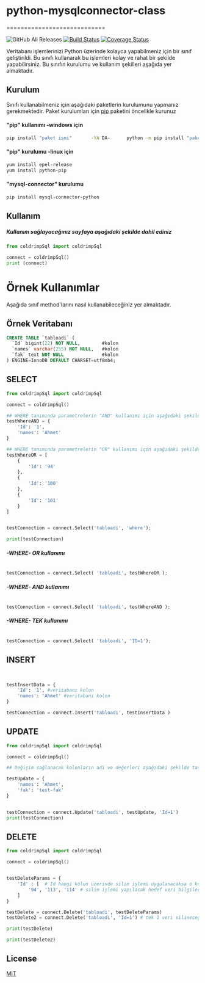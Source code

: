# python-mysqlconnector-class
============================


![GitHub All Releases](https://img.shields.io/github/downloads/ahmetmdd/python-mysqlconnector-class/total)
[![Build Status](https://travis-ci.org/ahmetmdd/python-mysqlconnector-class.svg?branch=master)](https://travis-ci.org/ahmetmdd/python-mysqlconnector-class)
[![Coverage Status](https://coveralls.io/repos/github/ahmetmdd/python-mysqlconnector-class/badge.svg?branch=master)](https://coveralls.io/github/ahmetmdd/python-mysqlconnector-class?branch=master)

Veritabanı işlemlerinizi Python üzerinde kolayca yapabilmeniz için bir sınıf geliştirildi. Bu sınıfı kullanarak bu işlemleri kolay ve rahat bir şekilde yapabilirsiniz. Bu sınıfın kurulumu ve kullanım şekilleri aşağıda yer almaktadır.

## Kurulum

Sınıfı kullanabilmeniz için aşağıdaki paketlerin kurulumunu yapmanız gerekmektedir. Paket kurulumları için [pip](https://pip.pypa.io/en/stable/) paketini öncelikle kurunuz

#### "pip" kullanımı -windows için

```bash
pip install "paket ismi"       -YA DA-      python -m pip install "paket ismi"
```

#### "pip" kurulumu -linux için

```bash
yum install epel-release 
yum install python-pip
```

#### "mysql-connector" kurulumu

```bash
pip install mysql-connector-python
```


## Kullanım

##### Kullanım sağlayacağınız sayfaya aşağıdaki şekilde dahil ediniz

```python
from coldrimpSql import coldrimpSql

connect = coldrimpSql()
print (connect)
```

# Örnek Kullanımlar

Aşağıda sınıf method'larını nasıl kullanabileceğiniz yer almaktadır.

## Örnek Veritabanı

```sql
CREATE TABLE `tabloadi` (
  `Id` bigint(22) NOT NULL,        #kolon
  `names` varchar(255) NOT NULL,   #kolon
  `fak` text NOT NULL              #kolon
) ENGINE=InnoDB DEFAULT CHARSET=utf8mb4;

```


## SELECT 

```python
from coldrimpSql import coldrimpSql

connect = coldrimpSql()

## WHERE tanımında parametrelerin "AND" kullanımı için aşağıdaki şekilde uygulanmalı
testWhereAND = {
    'Id': '1',
    'names': 'Ahmet'
}

## WHERE tanımında parametrelerin "OR" kullanımı için aşağıdaki şekilde uygulanmalı
testWhereOR = [
    {
        'Id': '94'
    },
    {
        'Id': '100'
    },
    {
        'Id': '101'
    }
]


testConnection = connect.Select('tabloadi', 'where');

print(testConnection)
```

##### -WHERE- OR kullanımı
```python

testConnection = connect.Select( 'tabloadi', testWhereOR );

```

##### -WHERE- AND kullanımı
```python

testConnection = connect.Select( 'tabloadi', testWhereAND );

```
##### -WHERE- TEK kullanımı
```python

testConnection = connect.Select( 'tabloadi', 'ID=1');

```


## INSERT


```python


testInsertData = {
    'Id': '1', #veritabanı kolon
    'names': 'Ahmet' #veritabanı kolon
}

testConnection = connect.Insert('tabloadi', testInsertData )


```



## UPDATE 

```python
from coldrimpSql import coldrimpSql

connect = coldrimpSql()

## Değişim sağlanacak kolonların adi ve değerleri aşağıdaki şekilde tanımlanmalıdır.

testUpdate = {
    'names': 'Ahmet',
    'fak': 'test-fak'
}


testConnection = connect.Update('tabloadi', testUpdate, 'Id=1')
print(testConnection)

```

## DELETE 

```python
from coldrimpSql import coldrimpSql

connect = coldrimpSql()


testDeleteParams = {
    'Id' : [  # Id hangi kolon üzerinde silim işlemi uygulanacaksa o kolonun ismi
        '94', '113', '114' # silim işlemi yapılacak hedef veri bilgileri "çoklu ya da tek değer girilebilir"
    ]
}

testDelete = connect.Delete('tabloadi', testDeleteParams)
testDelete2 = connect.Delete('tabloadi', 'Id=1') # tek 1 veri silineceğinde kullanılabilir

print(testDelete)

print(testDelete2)

```



## License
[MIT](https://choosealicense.com/licenses/mit/)
